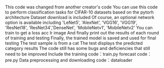 This code was changed from another creator's code 
You can use this code to perform classification tasks for CIFAR-10 datasets based on the pytorh architecture
Dataset download is included 
Of course, an optional network option is available including 'LeNet5', 'AlexNet', 'VGG16', 'VGG19', 'ResNet18', 'ResNet34','DenseNet', 'MobileNetv1', 'MobileNetv2' 
You can train to get a loss acc lr image And finally print out the results of each round of training and testing Finally, 
the trained model is saved and used for final testing The test sample is from a cat The test displays the predicted category results 
The code still has some bugs and deficiencies that still need to be improved 
Include the training code：train.py forecast code：pre.py Data preprocessing and downloading code：dataloader
